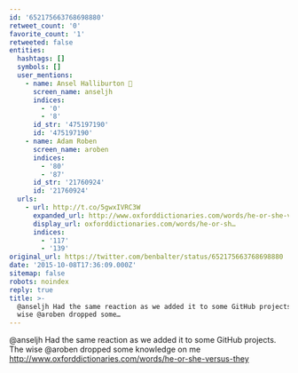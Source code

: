 ```yaml
---
id: '652175663768698880'
retweet_count: '0'
favorite_count: '1'
retweeted: false
entities:
  hashtags: []
  symbols: []
  user_mentions:
    - name: Ansel Halliburton 🐘
      screen_name: anseljh
      indices:
        - '0'
        - '8'
      id_str: '475197190'
      id: '475197190'
    - name: Adam Roben
      screen_name: aroben
      indices:
        - '80'
        - '87'
      id_str: '21760924'
      id: '21760924'
  urls:
    - url: http://t.co/5gwxIVRC3W
      expanded_url: http://www.oxforddictionaries.com/words/he-or-she-versus-they
      display_url: oxforddictionaries.com/words/he-or-sh…
      indices:
        - '117'
        - '139'
original_url: https://twitter.com/benbalter/status/652175663768698880
date: '2015-10-08T17:36:09.000Z'
sitemap: false
robots: noindex
reply: true
title: >-
  @anseljh Had the same reaction as we added it to some GitHub projects. The
  wise @aroben dropped some…
---
```


@anseljh Had the same reaction as we added it to some GitHub projects. The wise @aroben dropped some knowledge on me http://www.oxforddictionaries.com/words/he-or-she-versus-they